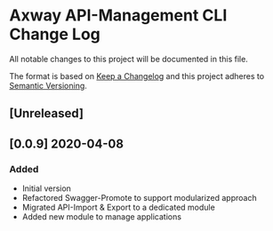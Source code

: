 # Axway API-Management CLI Change Log
All notable changes to this project will be documented in this file.

The format is based on [Keep a Changelog](http://keepachangelog.com/)
and this project adheres to [Semantic Versioning](http://semver.org/).

## [Unreleased]

## [0.0.9] 2020-04-08
### Added
- Initial version
- Refactored Swagger-Promote to support modularized approach
- Migrated API-Import & Export to a dedicated module
- Added new module to manage applications